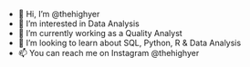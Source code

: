 - 👋 Hi, I’m @thehighyer
- 👀 I’m interested in Data Analysis
- 🌱 I’m currently working as a Quality Analyst
- 💞️ I’m looking to learn about SQL, Python, R & Data Analysis
- 📫 You can reach me on Instagram @thehighyer

<!---
thehighyer/thehighyer is a ✨ special ✨ repository because its `README.md` (this file) appears on your GitHub profile.
You can click the Preview link to take a look at your changes.
--->
